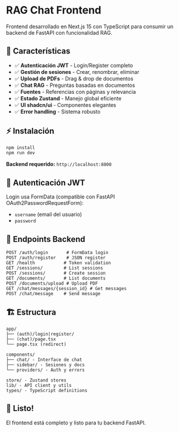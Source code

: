 # RAG Chat Frontend

Frontend desarrollado en Next.js 15 con TypeScript para consumir un backend de FastAPI con funcionalidad RAG.

## 🚀 Características

- ✅ **Autenticación JWT** - Login/Register completo
- ✅ **Gestión de sesiones** - Crear, renombrar, eliminar
- ✅ **Upload de PDFs** - Drag & drop de documentos
- ✅ **Chat RAG** - Preguntas basadas en documentos
- ✅ **Fuentes** - Referencias con páginas y relevancia
- ✅ **Estado Zustand** - Manejo global eficiente
- ✅ **UI shadcn/ui** - Componentes elegantes
- ✅ **Error handling** - Sistema robusto

## ⚡ Instalación

```bash
npm install
npm run dev
```

**Backend requerido:** `http://localhost:8000`

## 🔐 Autenticación JWT

Login usa FormData (compatible con FastAPI OAuth2PasswordRequestForm):
- `username` (email del usuario)  
- `password`

## 📡 Endpoints Backend

```
POST /auth/login       # FormData login
POST /auth/register    # JSON register
GET /health           # Token validation
GET /sessions/        # List sessions
POST /sessions/       # Create session
GET /documents/       # List documents
POST /documents/upload # Upload PDF
GET /chat/messages/{session_id} # Get messages
POST /chat/message    # Send message
```

## 🏗 Estructura

```
app/
├── (auth)/login|register/
├── (chat)/page.tsx
└── page.tsx (redirect)

components/
├── chat/ - Interface de chat
├── sidebar/ - Sesiones y docs
└── providers/ - Auth y errors

store/ - Zustand stores
lib/ - API client y utils
types/ - TypeScript definitions
```

## 🚀 Listo!

El frontend está completo y listo para tu backend FastAPI.